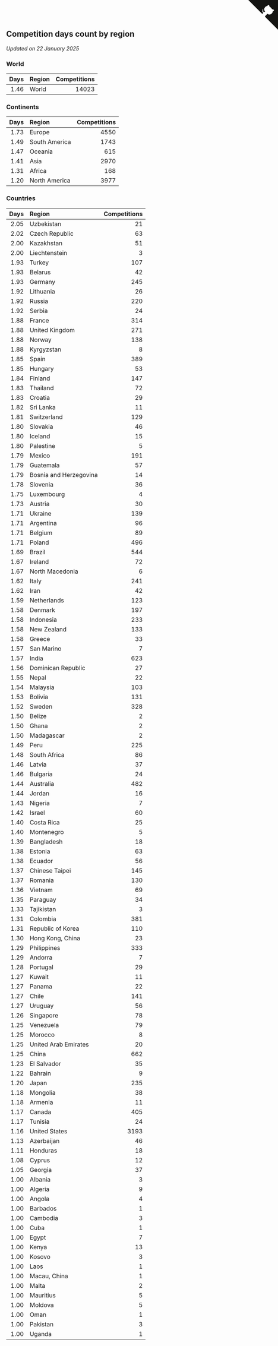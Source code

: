 ## Competition days count by region

*Updated on 22 January 2025*


### World

| Days | Region | Competitions |
| ---: | :--- | ---: |
| 1.46 | World | 14023 |

### Continents

| Days | Region | Competitions |
| ---: | :--- | ---: |
| 1.73 | Europe | 4550 |
| 1.49 | South America | 1743 |
| 1.47 | Oceania | 615 |
| 1.41 | Asia | 2970 |
| 1.31 | Africa | 168 |
| 1.20 | North America | 3977 |

### Countries

| Days | Region | Competitions |
| ---: | :--- | ---: |
| 2.05 | Uzbekistan | 21 |
| 2.02 | Czech Republic | 63 |
| 2.00 | Kazakhstan | 51 |
| 2.00 | Liechtenstein | 3 |
| 1.93 | Turkey | 107 |
| 1.93 | Belarus | 42 |
| 1.93 | Germany | 245 |
| 1.92 | Lithuania | 26 |
| 1.92 | Russia | 220 |
| 1.92 | Serbia | 24 |
| 1.88 | France | 314 |
| 1.88 | United Kingdom | 271 |
| 1.88 | Norway | 138 |
| 1.88 | Kyrgyzstan | 8 |
| 1.85 | Spain | 389 |
| 1.85 | Hungary | 53 |
| 1.84 | Finland | 147 |
| 1.83 | Thailand | 72 |
| 1.83 | Croatia | 29 |
| 1.82 | Sri Lanka | 11 |
| 1.81 | Switzerland | 129 |
| 1.80 | Slovakia | 46 |
| 1.80 | Iceland | 15 |
| 1.80 | Palestine | 5 |
| 1.79 | Mexico | 191 |
| 1.79 | Guatemala | 57 |
| 1.79 | Bosnia and Herzegovina | 14 |
| 1.78 | Slovenia | 36 |
| 1.75 | Luxembourg | 4 |
| 1.73 | Austria | 30 |
| 1.71 | Ukraine | 139 |
| 1.71 | Argentina | 96 |
| 1.71 | Belgium | 89 |
| 1.71 | Poland | 496 |
| 1.69 | Brazil | 544 |
| 1.67 | Ireland | 72 |
| 1.67 | North Macedonia | 6 |
| 1.62 | Italy | 241 |
| 1.62 | Iran | 42 |
| 1.59 | Netherlands | 123 |
| 1.58 | Denmark | 197 |
| 1.58 | Indonesia | 233 |
| 1.58 | New Zealand | 133 |
| 1.58 | Greece | 33 |
| 1.57 | San Marino | 7 |
| 1.57 | India | 623 |
| 1.56 | Dominican Republic | 27 |
| 1.55 | Nepal | 22 |
| 1.54 | Malaysia | 103 |
| 1.53 | Bolivia | 131 |
| 1.52 | Sweden | 328 |
| 1.50 | Belize | 2 |
| 1.50 | Ghana | 2 |
| 1.50 | Madagascar | 2 |
| 1.49 | Peru | 225 |
| 1.48 | South Africa | 86 |
| 1.46 | Latvia | 37 |
| 1.46 | Bulgaria | 24 |
| 1.44 | Australia | 482 |
| 1.44 | Jordan | 16 |
| 1.43 | Nigeria | 7 |
| 1.42 | Israel | 60 |
| 1.40 | Costa Rica | 25 |
| 1.40 | Montenegro | 5 |
| 1.39 | Bangladesh | 18 |
| 1.38 | Estonia | 63 |
| 1.38 | Ecuador | 56 |
| 1.37 | Chinese Taipei | 145 |
| 1.37 | Romania | 130 |
| 1.36 | Vietnam | 69 |
| 1.35 | Paraguay | 34 |
| 1.33 | Tajikistan | 3 |
| 1.31 | Colombia | 381 |
| 1.31 | Republic of Korea | 110 |
| 1.30 | Hong Kong, China | 23 |
| 1.29 | Philippines | 333 |
| 1.29 | Andorra | 7 |
| 1.28 | Portugal | 29 |
| 1.27 | Kuwait | 11 |
| 1.27 | Panama | 22 |
| 1.27 | Chile | 141 |
| 1.27 | Uruguay | 56 |
| 1.26 | Singapore | 78 |
| 1.25 | Venezuela | 79 |
| 1.25 | Morocco | 8 |
| 1.25 | United Arab Emirates | 20 |
| 1.25 | China | 662 |
| 1.23 | El Salvador | 35 |
| 1.22 | Bahrain | 9 |
| 1.20 | Japan | 235 |
| 1.18 | Mongolia | 38 |
| 1.18 | Armenia | 11 |
| 1.17 | Canada | 405 |
| 1.17 | Tunisia | 24 |
| 1.16 | United States | 3193 |
| 1.13 | Azerbaijan | 46 |
| 1.11 | Honduras | 18 |
| 1.08 | Cyprus | 12 |
| 1.05 | Georgia | 37 |
| 1.00 | Albania | 3 |
| 1.00 | Algeria | 9 |
| 1.00 | Angola | 4 |
| 1.00 | Barbados | 1 |
| 1.00 | Cambodia | 3 |
| 1.00 | Cuba | 1 |
| 1.00 | Egypt | 7 |
| 1.00 | Kenya | 13 |
| 1.00 | Kosovo | 3 |
| 1.00 | Laos | 1 |
| 1.00 | Macau, China | 1 |
| 1.00 | Malta | 2 |
| 1.00 | Mauritius | 5 |
| 1.00 | Moldova | 5 |
| 1.00 | Oman | 1 |
| 1.00 | Pakistan | 3 |
| 1.00 | Uganda | 1 |


<a href="https://github.com/jonatanklosko/wca_statistics" class="github-corner" aria-label="View source on Github"><svg width="80" height="80" viewBox="0 0 250 250" style="fill:#151513; color:#fff; position: absolute; top: 0; border: 0; right: 0;" aria-hidden="true"><path d="M0,0 L115,115 L130,115 L142,142 L250,250 L250,0 Z"></path><path d="M128.3,109.0 C113.8,99.7 119.0,89.6 119.0,89.6 C122.0,82.7 120.5,78.6 120.5,78.6 C119.2,72.0 123.4,76.3 123.4,76.3 C127.3,80.9 125.5,87.3 125.5,87.3 C122.9,97.6 130.6,101.9 134.4,103.2" fill="currentColor" style="transform-origin: 130px 106px;" class="octo-arm"></path><path d="M115.0,115.0 C114.9,115.1 118.7,116.5 119.8,115.4 L133.7,101.6 C136.9,99.2 139.9,98.4 142.2,98.6 C133.8,88.0 127.5,74.4 143.8,58.0 C148.5,53.4 154.0,51.2 159.7,51.0 C160.3,49.4 163.2,43.6 171.4,40.1 C171.4,40.1 176.1,42.5 178.8,56.2 C183.1,58.6 187.2,61.8 190.9,65.4 C194.5,69.0 197.7,73.2 200.1,77.6 C213.8,80.2 216.3,84.9 216.3,84.9 C212.7,93.1 206.9,96.0 205.4,96.6 C205.1,102.4 203.0,107.8 198.3,112.5 C181.9,128.9 168.3,122.5 157.7,114.1 C157.9,116.9 156.7,120.9 152.7,124.9 L141.0,136.5 C139.8,137.7 141.6,141.9 141.8,141.8 Z" fill="currentColor" class="octo-body"></path></svg></a><style>.github-corner:hover .octo-arm{animation:octocat-wave 560ms ease-in-out}@keyframes octocat-wave{0%,100%{transform:rotate(0)}20%,60%{transform:rotate(-25deg)}40%,80%{transform:rotate(10deg)}}@media (max-width:500px){.github-corner:hover .octo-arm{animation:none}.github-corner .octo-arm{animation:octocat-wave 560ms ease-in-out}}</style>
